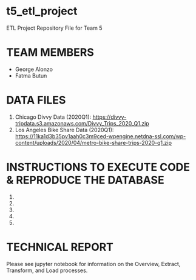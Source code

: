 # t5_etl_project
ETL Project Repository File for Team 5


TEAM MEMBERS
===============
- George Alonzo
- Fatma Butun


DATA FILES
===============
1) Chicago Divvy Data (2020Q1): https://divvy-tripdata.s3.amazonaws.com/Divvy_Trips_2020_Q1.zip
2) Los Angeles Bike Share Data (2020Q1): https://11ka1d3b35pv1aah0c3m9ced-wpengine.netdna-ssl.com/wp-content/uploads/2020/04/metro-bike-share-trips-2020-q1.zip


INSTRUCTIONS TO EXECUTE CODE & REPRODUCE THE DATABASE
=====================================================
1)
2)
3)
4)
5)



TECHNICAL REPORT
================
Please see jupyter notebook for information on the Overview, Extract, Transform, and Load processes.
